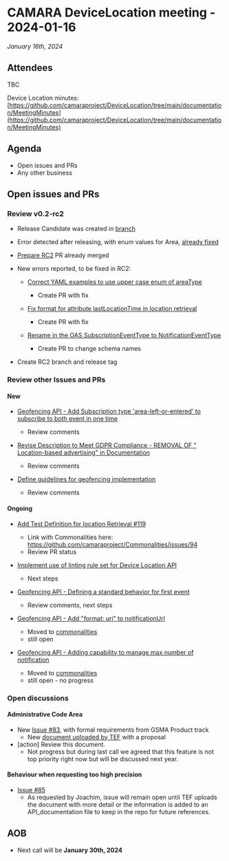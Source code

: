 # CAMARA DeviceLocation meeting - 2024-01-16

*January 16th, 2024*

## Attendees

TBC


Device Location minutes: [https://github.com/camaraproject/DeviceLocation/tree/main/documentation/MeetingMinutes](https://github.com/camaraproject/DeviceLocation/tree/main/documentation/MeetingMinutes)

## Agenda

* Open issues and PRs
* Any other business
  
## Open issues and PRs

### Review v0.2-rc2

- Release Candidate was created in [branch](https://github.com/camaraproject/DeviceLocation/tree/release-0.2.0-rc)
- Error detected after releasing, with enum values for Area, [already fixed](https://github.com/camaraproject/DeviceLocation/issues/131)
- [Prepare RC2](https://github.com/camaraproject/DeviceLocation/pull/134) PR already merged
- New errors reported, to be fixed in RC2:
  - [Correct YAML examples to use upper case enum of areaType](https://github.com/camaraproject/DeviceLocation/issues/136)
    - Create PR with fix

  - [Fix format for attribute lastLocationTime in location retrieval](https://github.com/camaraproject/DeviceLocation/issues/137)
    - Create PR with fix

  - [Rename in the OAS SubscriptionEventType to NotificationEventType](https://github.com/camaraproject/DeviceLocation/issues/139)
    - Create PR to change schema names

- Create RC2 branch and release tag

### Review other Issues and PRs

#### New

  - [Geofencing API - Add Subscription type 'area-left-or-entered' to subscribe to both event in one time](https://github.com/camaraproject/DeviceLocation/issues/138)
    - Review comments

  - [Revise Description to Meet GDPR Compliance - REMOVAL OF " Location-based advertising" in Documentation](https://github.com/camaraproject/DeviceLocation/issues/135)
    - Review comments

  - [Define guidelines for geofencing implementation](https://github.com/camaraproject/DeviceLocation/issues/133)
    - Review comments

#### Ongoing

* [Add Test Definition for location Retrieval #119](https://github.com/camaraproject/DeviceLocation/pull/119/files)
  - Link with Commonalities here: https://github.com/camaraproject/Commonalities/issues/94
  - Review PR status

* [Implement use of linting rule set for Device Location API](https://github.com/camaraproject/DeviceLocation/issues/125)
  - Next steps

* [Geofencing API - Defining a standard behavior for first event](https://github.com/camaraproject/DeviceLocation/issues/124)
  - Review comments, next steps

* [Geofencing API - Add "format: uri" to notificationUrl](https://github.com/camaraproject/DeviceLocation/issues/118)
  - Moved to [commonalities](https://github.com/camaraproject/Commonalities/issues/93)
  - still open

* [Geofencing API - Adding capability to manage max number of notification](https://github.com/camaraproject/DeviceLocation/issues/111)
  - Moved to [commonalities](https://github.com/camaraproject/Commonalities/issues/90)
  - still open - no progress


### Open discussions

#### Administrative Code Area

* New [Issue #83](https://github.com/camaraproject/DeviceLocation/issues/83), with formal requirements from GSMA Product track
  - New [document uploaded by TEF](https://github.com/camaraproject/DeviceLocation/files/12856149/AdminCode.Proposal.-.Draft_20230926.docx) with a proposal
* [action] Review this document. 
    - Not progress but during last call we agreed that this feature is not top priority right now but will be discussed next year.


#### Behaviour when requesting too high precision

* [Issue #85](https://github.com/camaraproject/DeviceLocation/issues/85)
  - As requested by Joachim, issue will remain open until TEF uploads the document with more detail or the information is added to an API_documentation file to keep in the repo for future references.

## AOB

- Next call will be **January 30th, 2024**

<p>

